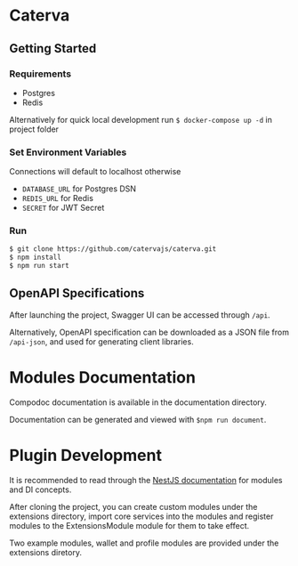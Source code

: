 # Caterva

## Getting Started

### Requirements
- Postgres
- Redis

Alternatively for quick local development run `$ docker-compose up -d` in project folder

### Set Environment Variables
Connections will default to localhost otherwise
- `DATABASE_URL` for Postgres DSN
- `REDIS_URL` for Redis
- `SECRET` for JWT Secret


### Run
```bash
$ git clone https://github.com/catervajs/caterva.git
$ npm install
$ npm run start
```


## OpenAPI Specifications
After launching the project, Swagger UI can be accessed through `/api`.

Alternatively, OpenAPI specification can be downloaded as a JSON file from `/api-json`, and used for generating client libraries.

# Modules Documentation
Compodoc documentation is available in the documentation directory.

Documentation can be generated and viewed with `$npm run document`.

# Plugin Development
It is recommended to read through the [NestJS documentation](https://docs.nestjs.com) for modules and DI concepts.

After cloning the project, you can create custom modules under the extensions directory, import core services into the modules and register modules to the ExtensionsModule module for them to take effect.

Two example modules, wallet and profile modules are provided under the extensions diretory. 